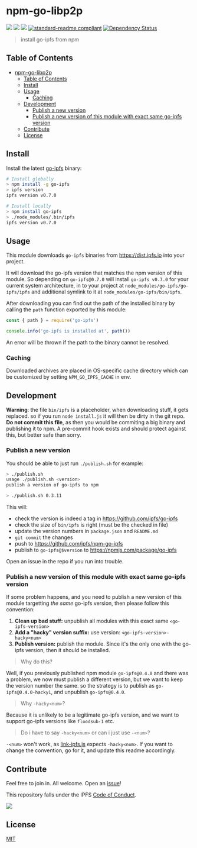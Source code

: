 # npm-go-libp2p

[![](https://img.shields.io/badge/made%20by-Protocol%20Labs-blue.svg?style=flat-square)](http://ipn.io)
[![](https://img.shields.io/badge/project-IPFS-blue.svg?style=flat-square)](http://ipfs.io/)
[![](https://img.shields.io/badge/freenode-%23ipfs-blue.svg?style=flat-square)](http://webchat.freenode.net/?channels=%23ipfs)
[![standard-readme compliant](https://img.shields.io/badge/standard--readme-OK-green.svg?style=flat-square)](https://github.com/RichardLitt/standard-readme)
[![Dependency Status](https://david-dm.org/ipfs/npm-go-ipfs.svg?style=flat-square)](https://david-dm.org/ipfs/npm-go-ipfs)

> install go-ipfs from npm

## Table of Contents

- [npm-go-libp2p](#npm-go-libp2p)
  - [Table of Contents](#table-of-contents)
  - [Install](#install)
  - [Usage](#usage)
    - [Caching](#caching)
  - [Development](#development)
    - [Publish a new version](#publish-a-new-version)
    - [Publish a new version of this module with exact same go-ipfs version](#publish-a-new-version-of-this-module-with-exact-same-go-ipfs-version)
  - [Contribute](#contribute)
  - [License](#license)

## Install

Install the latest [go-ipfs](https://github.com/ipfs/go-ipfs/) binary:

```sh
# Install globally
> npm install -g go-ipfs
> ipfs version
ipfs version v0.7.0

# Install locally
> npm install go-ipfs
> ./node_modules/.bin/ipfs
ipfs version v0.7.0
```

## Usage

This module downloads `go-ipfs` binaries from https://dist.ipfs.io into your project.

It will download the go-ipfs version that matches the npm version of this module. So depending on `go-ipfs@0.7.0` will install `go-ipfs v0.7.0` for your current system architecture, in to your project at `node_modules/go-ipfs/go-ipfs/ipfs` and additional symlink to it at `node_modules/go-ipfs/bin/ipfs`.

After downloading you can find out the path of the installed binary by calling the `path` function exported by this module:

```javascript
const { path } = require('go-ipfs')

console.info('go-ipfs is installed at', path())
```

An error will be thrown if the path to the binary cannot be resolved.

### Caching

Downloaded archives are placed in OS-specific cache directory which can be customized by setting `NPM_GO_IPFS_CACHE` in env.

## Development

**Warning**: the file `bin/ipfs` is a placeholder, when downloading stuff, it gets replaced. so if you run `node install.js` it will then be dirty in the git repo. **Do not commit this file**, as then you would be commiting a big binary and publishing it to npm. A pre-commit hook exists and should protect against this, but better safe than sorry.

### Publish a new version

You should be able to just run `./publish.sh` for example:

```sh
> ./publish.sh
usage ./publish.sh <version>
publish a version of go-ipfs to npm

> ./publish.sh 0.3.11
```

This will:

- check the version is indeed a tag in https://github.com/ipfs/go-ipfs
- check the size of `bin/ipfs` is right (must be the checked in file)
- update the version numbers in `package.json` and `README.md`
- `git commit` the changes
- push to https://github.com/ipfs/npm-go-ipfs
- publish to `go-ipfs@$version` to https://npmjs.com/package/go-ipfs

Open an issue in the repo if you run into trouble.

### Publish a new version of this module with exact same go-ipfs version

If some problem happens, and you need to publish a new version of this module targetting _the same_ go-ipfs version, then please follow this convention:

1. **Clean up bad stuff:** unpublish all modules with this exact same `<go-ipfs-version>`
2. **Add a "hacky" version suffix:** use version: `<go-ipfs-version>-hacky<num>`
3. **Publish version:** publish the module. Since it's the only one with the go-ipfs version, then it should be installed.

> Why do this?

Well, if you previously published npm module `go-ipfs@0.4.0` and there was a problem, we now must publish a different version, but we want to keep the version number the same. so the strategy is to publish as `go-ipfs@0.4.0-hacky1`, and unpublish `go-ipfs@0.4.0`.

> Why `-hacky<num>`?

Because it is unlikely to be a legitimate go-ipfs version, and we want to support go-ipfs versions like `floodsub-1` etc.

> Do i have to say `-hacky<num>` or can i just use `-<num>`?

`-<num>` won't work, as [link-ipfs.js](./link-ipfs.js) expects `-hacky<num>`. If you want to
change the convention, go for it, and update this readme accordingly.

## Contribute

Feel free to join in. All welcome. Open an [issue](https://github.com/ipfs/npm-go-ipfs/issues)!

This repository falls under the IPFS [Code of Conduct](https://github.com/ipfs/community/blob/master/code-of-conduct.md).

[![](https://cdn.rawgit.com/jbenet/contribute-ipfs-gif/master/img/contribute.gif)](https://github.com/ipfs/community/blob/master/contributing.md)

## License

[MIT](LICENSE)
